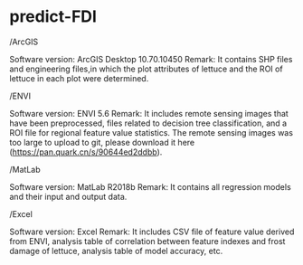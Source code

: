 # predict-FDI
/ArcGIS

Software version: ArcGIS Desktop 10.70.10450
Remark: It contains SHP files and engineering files,in which the plot attributes of lettuce and the ROI of lettuce in each plot were determined.

/ENVI

Software version: ENVI 5.6
Remark: It includes remote sensing images that have been preprocessed, files related to decision tree classification, and a ROI file for regional feature value statistics. The remote sensing images was too large to upload to git, please download it here (https://pan.quark.cn/s/90644ed2ddbb).

/MatLab

Software version: MatLab R2018b
Remark: It contains all regression models and their input and output data.

/Excel

Software version: Excel
Remark: It includes CSV file of feature value derived from ENVI, analysis table of correlation between feature indexes and frost damage of lettuce, analysis table of model accuracy, etc.
